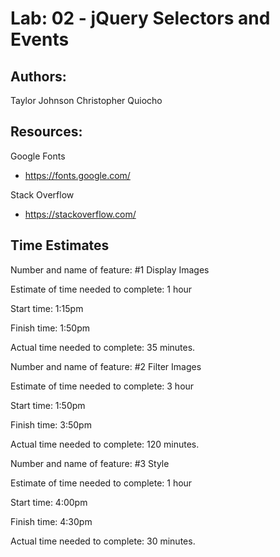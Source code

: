 # Lab: 02 - jQuery Selectors and Events
## Authors:
Taylor Johnson
Christopher Quiocho

## Resources:
Google Fonts
- https://fonts.google.com/
  
Stack Overflow
- https://stackoverflow.com/

## Time Estimates
Number and name of feature: #1 Display Images

Estimate of time needed to complete: 1 hour

Start time: 1:15pm

Finish time: 1:50pm

Actual time needed to complete: 35 minutes.

Number and name of feature: #2 Filter Images

Estimate of time needed to complete: 3 hour

Start time: 1:50pm

Finish time: 3:50pm

Actual time needed to complete: 120 minutes.

Number and name of feature: #3 Style 

Estimate of time needed to complete: 1 hour

Start time: 4:00pm

Finish time: 4:30pm

Actual time needed to complete: 30 minutes.